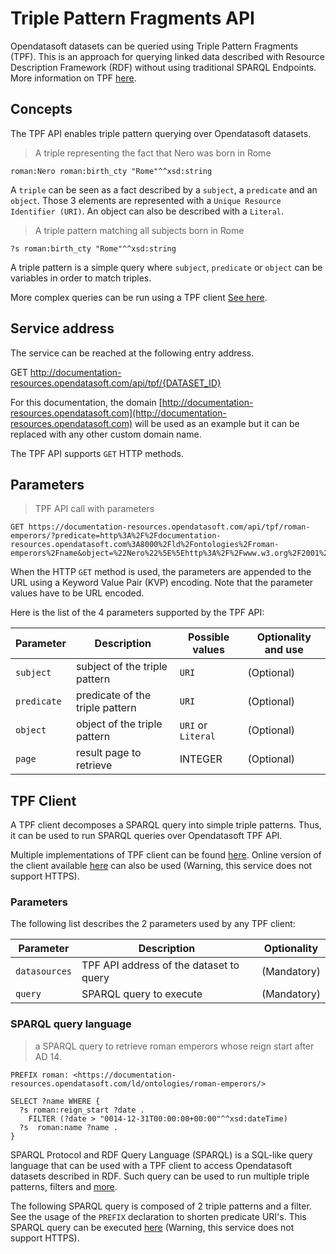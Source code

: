 # Triple Pattern Fragments API

Opendatasoft datasets can be queried using Triple Pattern Fragments (TPF). This is an approach for querying linked data described with Resource Description Framework (RDF) without using traditional SPARQL Endpoints. More information on TPF [here](http://linkeddatafragments.org/).

## Concepts

The TPF API enables triple pattern querying over Opendatasoft datasets.

> A triple representing the fact that Nero was born in Rome

```shell
roman:Nero roman:birth_cty "Rome"^^xsd:string
```

A `triple` can be seen as a fact described by a `subject`, a `predicate` and an `object`.
Those 3 elements are represented with a `Unique Resource Identifier (URI)`. An object can also
be described with a `Literal`.

> A triple pattern matching all subjects born in Rome

```shell
?s roman:birth_cty "Rome"^^xsd:string
```

A triple pattern is a simple query where `subject`, `predicate` or `object` can be variables in order
to match triples.

More complex queries can be run using a TPF client [See here](#tpf-client).

## Service address

The service can be reached at the following entry address.

GET http://documentation-resources.opendatasoft.com/api/tpf/{DATASET_ID}

For this documentation, the domain [http://documentation-resources.opendatasoft.com](http://documentation-resources.opendatasoft.com) will be used as an example but it can be replaced with any other custom domain name.

The TPF API supports `GET` HTTP methods.

## Parameters

> TPF API call with parameters

```http
GET https://documentation-resources.opendatasoft.com/api/tpf/roman-emperors/?predicate=http%3A%2F%2Fdocumentation-resources.opendatasoft.com%3A8000%2Fld%2Fontologies%2Froman-emperors%2Fname&object=%22Nero%22%5E%5Ehttp%3A%2F%2Fwww.w3.org%2F2001%2FXMLSchema%23string
```

When the HTTP `GET` method is used, the parameters are appended to the URL using a Keyword Value Pair (KVP)
encoding. Note that the parameter values have to be URL encoded.

Here is the list of the 4 parameters supported by the TPF API:

Parameter | Description | Possible values | Optionality and use
--------- | ----------- | --------------- | -------------------
`subject` | subject of the triple pattern | `URI` | (Optional)
`predicate` | predicate of the triple pattern | `URI` | (Optional)
`object` | object of the triple pattern | `URI` or `Literal` | (Optional)
`page` | result page to retrieve | INTEGER | (Optional)

## TPF Client

A TPF client decomposes a SPARQL query into simple triple patterns. Thus, it can be used to run SPARQL queries over Opendatasoft TPF API.

Multiple implementations of TPF client can be found [here](http://linkeddatafragments.org/software/). Online version of the client available [here](http://query.linkeddatafragments.org/) can also be used (Warning, this service does not support HTTPS).

### Parameters

The following list describes the 2 parameters used by any TPF client:

Parameter | Description | Optionality
--------- | ----------- | -----------
`datasources` | TPF API address of the dataset to query | (Mandatory)
`query` | SPARQL query to execute | (Mandatory)

### SPARQL query language

> a SPARQL query to retrieve roman emperors whose reign start after AD 14.

```turtle
PREFIX roman: <https://documentation-resources.opendatasoft.com/ld/ontologies/roman-emperors/>

SELECT ?name WHERE {
  ?s roman:reign_start ?date .
    FILTER (?date > "0014-12-31T00:00:00+00:00"^^xsd:dateTime)
  ?s  roman:name ?name .
}
```

SPARQL Protocol and RDF Query Language (SPARQL) is a SQL-like query language that can be used with a TPF client to access Opendatasoft datasets described in RDF. Such query can be used to run multiple triple patterns, filters and [more](https://www.w3.org/TR/rdf-sparql-query/).

The following SPARQL query is composed of 2 triple patterns and a filter. See the usage of the
`PREFIX` declaration to shorten predicate URI's. This SPARQL query can be executed [here](http://query.linkeddatafragments.org/#datasources=https%3A%2F%2Fdocumentation-resources.opendatasoft.com%2Fapi%2Ftpf%2Froman-emperors%2F&query=PREFIX%20roman%3A%20%3Chttps%3A%2F%2Fdocumentation-resources.opendatasoft.com%2Fld%2Fontologies%2Froman-emperors%2F%3E%0A%0ASELECT%20%3Fname%20WHERE%20%7B%0A%20%20%3Fs%20roman%3Areign_start%20%3Fdate%20.%0A%20%20%20%20FILTER%20(%3Fdate%20%3E%20%220014-12-31T00%3A00%3A00%2B00%3A00%22%5E%5Exsd%3AdateTime)%0A%20%20%3Fs%20%20roman%3Aname%20%3Fname%20.%0A%7D) (Warning, this service does not support HTTPS).
